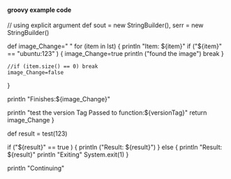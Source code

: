 #### groovy example code 
// using explicit argument
def sout = new StringBuilder(), serr = new StringBuilder()

def image_Change=" "
for (item in lst) {
    println "Item: ${item}"
    if ("${item}" == "ubuntu:123" )
        {
        image_Change=true
        println ("found the image")
        break
        }

    //if (item.size() == 0) break
    image_Change=false
}

println "Finishes:${image_Change}"

println "test the version  Tag Passed to function:${versionTag}"
return image_Change
}

def result = test(123)

if ("${result}" == true )
  {
   println ("Result: ${result}")
  }
else
 {
   println "Result: ${result}"
   println "Exiting"
   System.exit(1)
 }

println "Continuing"

